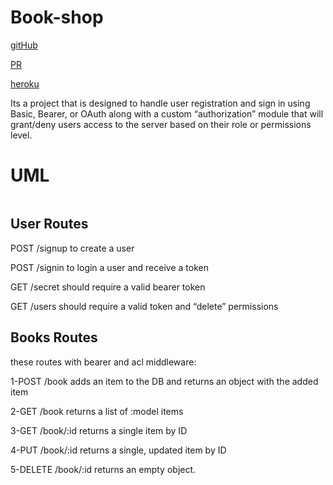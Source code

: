 # Book-shop

[gitHub](https://github.com/alsatarysamah/Book-shop)

[PR](https://github.com/alsatarysamah/Book-shop/pull/1)

[heroku](https://ms-book-shop.herokuapp.com/)

Its a project that is designed to handle user registration and sign in using Basic, Bearer, or OAuth along with a custom “authorization” module that will grant/deny users access to the server based on their role or permissions level.
# UML
![]()
## User Routes

POST /signup to create a user

POST /signin to login a user and receive a token

GET /secret should require a valid bearer token

GET /users should require a valid token and “delete” permissions

##  Books Routes

these routes with bearer and acl middleware:

1-POST /book adds an item to the DB and returns an object with the added item

2-GET /book returns a list of :model items

3-GET /book/:id returns a single item by ID

4-PUT /book/:id  returns a single, updated item by ID

5-DELETE /book/:id  returns an empty object. 
